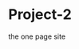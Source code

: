 # Project-2
the one page site
<!DOCTYPE html>
<html lang="en">
<head>
    <meta charset="UTF-8">
    <meta name="viewport" content="width=device-width, initial-scale=1.0">
    <title>Project 2</title>
</head>
<body>
    <header>
        <!-- Your header content here -->
    </header>
    <main>
        <section id="about">
            <!-- About section content here -->
        </section>
        <section id="facts">
            <!-- Facts section content here -->
        </section>
        <section id="contact">
            <!-- Contact section content here -->
        </section>
    </main>
    <footer>
        <!-- Your footer content here -->
    </footer>
</body>
</html>
